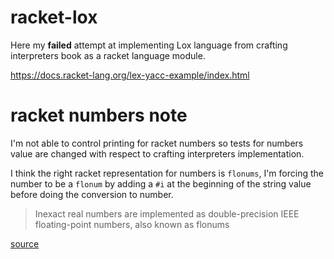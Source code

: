 racket-lox
==========

Here my **failed** attempt at implementing Lox language from crafting interpreters book as a racket language module. 


https://docs.racket-lang.org/lex-yacc-example/index.html

# racket numbers note

I'm not able to control printing for racket numbers so tests for numbers value are changed with respect to crafting interpreters implementation.

I think the right racket representation for numbers is `flonums`, I'm forcing the number to be a `flonum` by adding a `#i` at the beginning of the string value before doing the conversion to number.

> Inexact real numbers are implemented as double-precision IEEE floating-point numbers, also known as flonums

[source](https://docs.racket-lang.org/reference/numbers.html#%28tech._flonum%29)
